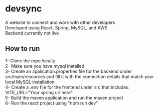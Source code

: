 # devsync  
A website to connect and work with other developers  
Developed using React, Spring, MySQL, and AWS  
Backend currently not live

## How to run  
1- Clone the repo locally  
2- Make sure you have mysql installed  
3- Create an application.properties file for the backend under src/main/resources and fill it with the connection details that match your local MySQL installation  
4- Create a .env file for the frontend under src that includes: VITE_URL="Your spring url here"  
5- Build the maven application and run the maven project  
6- Run the react project using "npm run dev"
